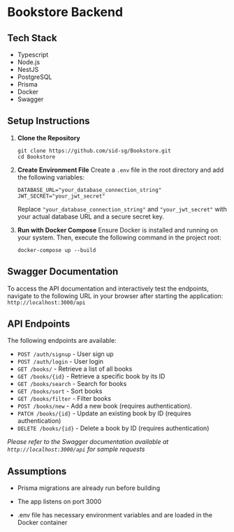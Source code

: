 # Bookstore Backend

## Tech Stack

- Typescript
- Node.js
- NestJS
- PostgreSQL
- Prisma
- Docker
- Swagger

## Setup Instructions

1.  **Clone the Repository**
    ```
    git clone https://github.com/sid-sg/Bookstore.git
    cd Bookstore
    ```
2.  **Create Environment File**
    Create a `.env` file in the root directory and add the following variables:
    ```
    DATABASE_URL="your_database_connection_string"
    JWT_SECRET="your_jwt_secret"
    ```
    Replace `"your_database_connection_string"` and `"your_jwt_secret"` with your actual database URL and a secure secret key.

3.  **Run with Docker Compose**
    Ensure Docker is installed and running on your system. Then, execute the following command in the project root:
    ```
    docker-compose up --build
    ```

## Swagger Documentation

To access the API documentation and interactively test the endpoints, navigate to the following URL in your browser after starting the application:
`http://localhost:3000/api`

## API Endpoints

The following endpoints are available:

-   `POST /auth/signup` - User sign up
-   `POST /auth/login` - User login
-   `GET /books/` - Retrieve a list of all books
-   `GET /books/{id}` - Retrieve a specific book by its ID
-   `GET /books/search` - Search for books 
-   `GET /books/sort` - Sort books 
-   `GET /books/filter` - Filter books
-   `POST /books/new` - Add a new book (requires authentication).
-   `PATCH /books/{id}` - Update an existing book by ID (requires authentication)
-   `DELETE /books/{id}` - Delete a book by ID (requires authentication)

*Please refer to the Swagger documentation available at `http://localhost:3000/api` for sample requests*

## Assumptions
- Prisma migrations are already run before building

- The app listens on port 3000

- .env file has necessary environment variables and are loaded in the Docker container


